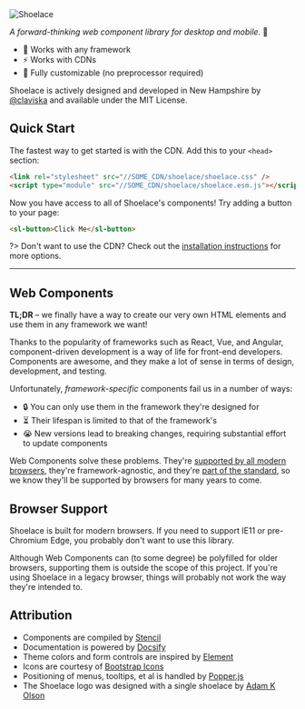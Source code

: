<img id="top" class="logo" src="/assets/images/wordmark.svg" alt="Shoelace" data-no-zoom style="max-width: 24rem;">

_A forward-thinking web component library for desktop and mobile._ 🥾

- 🧩 Works with any framework
- ⚡️ Works with CDNs
- 🎨 Fully customizable (no preprocessor required)

Shoelace is actively designed and developed in New Hampshire by [@claviska](https://twitter.com/claviska) and available under the MIT License.

## Quick Start

The fastest way to get started is with the CDN. Add this to your `<head>` section:

```html
<link rel="stylesheet" src="//SOME_CDN/shoelace/shoelace.css" />
<script type="module" src="//SOME_CDN/shoelace/shoelace.esm.js"></script>
```

Now you have access to all of Shoelace's components! Try adding a button to your page:

```html
<sl-button>Click Me</sl-button>
```

?> Don't want to use the CDN? Check out the [installation instructions](getting-started/installation.md) for more options.

---

## Web Components

**TL;DR** – we finally have a way to create our very own HTML elements and use them in any framework we want!

Thanks to the popularity of frameworks such as React, Vue, and Angular, component-driven development is a way of life for front-end developers. Components are awesome, and they make a lot of sense in terms of design, development, and testing.

Unfortunately, _framework-specific_ components fail us in a number of ways:

- 🔒 You can only use them in the framework they're designed for
- ⏳ Their lifespan is limited to that of the framework's
- 😭 New versions lead to breaking changes, requiring substantial effort to update components

Web Components solve these problems. They're [supported by all modern browsers](https://caniuse.com/#feat=custom-elementsv1), they're framework-agnostic, and they're [part of the standard](https://www.webcomponents.org/specs), so we know they'll be supported by browsers for many years to come.

## Browser Support

Shoelace is built for modern browsers. If you need to support IE11 or pre-Chromium Edge, you probably don't want to use this library.

Although Web Components can (to some degree) be polyfilled for older browsers, supporting them is outside the scope of this project. If you're using Shoelace in a legacy browser, things will probably not work the way they're intended to.

## Attribution

- Components are compiled by [Stencil](https://stenciljs.com/)
- Documentation is powered by [Docsify](https://docsify.js.org/)
- Theme colors and form controls are inspired by [Element](element.eleme.io)
- Icons are courtesy of [Bootstrap Icons](https://icons.getbootstrap.com/)
- Positioning of menus, tooltips, et al is handled by [Popper.js](https://popper.js.org/)
- The Shoelace logo was designed with a single shoelace by [Adam K Olson](https://twitter.com/adamkolson)
